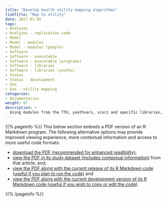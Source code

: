 ```yaml
---
title: "Develop health utility mapping algorithms"
linkTitle: "Map to utility"
date: 2017-01-05
tags:
- Analyses
- Analyses - replication code
- Model
- Model - modules
- Model - modules (people)
- Software
- Software - executable
- Software - executable (programs)
- Software - libraries
- Software - libraries (youthu)
- Status
- Status - development
- Use
- Use - utility mapping
categories:
- Documentation
weight: 97
description: >
  Using modules from the TTU, youthvars, scorz and specific libraries, we developed utility mapping algorithms from a sample of young people attending primary mental health care services.
---
```


{{% pageinfo %}}
This below section embeds a PDF version of an R Markdown program. The following alternative options may provide improved viewing experience, more contextual information and access to more useful code formats:

* [download the PDF (recommended for enhanced readibility)](https://raw.githubusercontent.com/ready4-dev/ttu_lng_aqol6_csp/main/CSP.pdf);
* [view the PDF in its study dataset (includes contextual information)](https://doi.org/10.7910/DVN/DKDIB0) from that article; and;
* [view the PDF along with the current release of its R Markdown code (useful if you plan to run the code)](https://doi.org/10.5281/zenodo.6116077) and
* [view the PDF along with the current development version of its R Markdown code (useful if you wish to copy or edit the code)](https://github.com/ready4-dev/ttu_lng_aqol6_csp/) 

{{% /pageinfo %}}

<div id="adobe-dc-view" style="width: 800px;"></div>
<script src="https://documentservices.adobe.com/view-sdk/viewer.js"></script>
<script type="text/javascript">
	document.addEventListener("adobe_dc_view_sdk.ready", function(){ 
		var adobeDCView = new AdobeDC.View({clientId: "87012e61f32a48448278e5456b4bb51b", divId: "adobe-dc-view"});
		adobeDCView.previewFile({
			content:{location: {url: "https://raw.githubusercontent.com/ready4-dev/ttu_lng_aqol6_csp/main/CSP.pdf"}},
			metaData:{fileName: "Bodea Brochure.pdf"}
		}, {embedMode: "IN_LINE"});
	});
</script>

